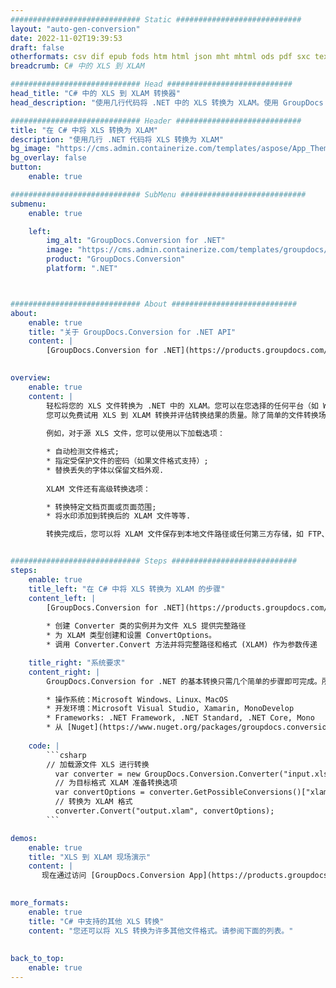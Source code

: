 ```yaml
---
############################# Static ############################
layout: "auto-gen-conversion"
date: 2022-11-02T19:39:53
draft: false
otherformats: csv dif epub fods htm html json mht mhtml ods pdf sxc tex tsv xlam xls xlsb xlsm xlsx xlt xltm xltx xml xps
breadcrumb: C# 中的 XLS 到 XLAM

############################# Head ############################
head_title: "C# 中的 XLS 到 XLAM 转换器"
head_description: "使用几行代码将 .NET 中的 XLS 转换为 XLAM。使用 GroupDocs 文档转换 API 转换 160 多种文件格式。"

############################# Header ############################
title: "在 C# 中将 XLS 转换为 XLAM"
description: "使用几行 .NET 代码将 XLS 转换为 XLAM"
bg_image: "https://cms.admin.containerize.com/templates/aspose/App_Themes/V3/images/bg/header1.png"
bg_overlay: false
button:
    enable: true

############################# SubMenu ############################
submenu:
    enable: true

    left:
        img_alt: "GroupDocs.Conversion for .NET"
        image: "https://cms.admin.containerize.com/templates/groupdocs/images/product-logos/90x90-noborder/groupdocs-conversion-net.png"
        product: "GroupDocs.Conversion"
        platform: ".NET"



############################# About ############################
about:
    enable: true
    title: "关于 GroupDocs.Conversion for .NET API"
    content: |
        [GroupDocs.Conversion for .NET](https://products.groupdocs.com/conversion/net/)可用于转换Microsoft Word、Excel、PowerPoint、PDF、Visio等格式。 GroupDocs.Conversion 是一个独立的 API，适用于需要高性能的后端和内部系统。它不依赖于任何软件，例如 Microsoft 或 Open Office。
    

overview:
    enable: true
    content: |
        轻松将您的 XLS 文件转换为 .NET 中的 XLAM。您可以在您选择的任何平台（如 Windows、Linux、macOS）中仅使用几行 C# 代码行。
        您可以免费试用 XLS 到 XLAM 转换并评估转换结果的质量。除了简单的文件转换场景，您还可以尝试更高级的选项来加载源 XLS 文件和保存输出 XLAM 结果。 
        
        例如，对于源 XLS 文件，您可以使用以下加载选项：

        * 自动检测文件格式;
        * 指定受保护文件的密码（如果文件格式支持）;
        * 替换丢失的字体以保留文档外观.
        
        XLAM 文件还有高级转换选项：

        * 转换特定文档页面或页面范围;
        * 将水印添加到转换后的 XLAM 文件等等.

        转换完成后，您可以将 XLAM 文件保存到本地文件路径或任何第三方存储，如 FTP、Amazon S3、Google Drive、Dropbox 等。请注意 - 将 XLS 转换为 XLAM 无需安装任何额外的软件 - 如 MS Office、Open Office、Adobe Acrobat Reader 等。


############################# Steps ############################
steps:
    enable: true
    title_left: "在 C# 中将 XLS 转换为 XLAM 的步骤"
    content_left: |
        [GroupDocs.Conversion for .NET](https://products.groupdocs.com/conversion/net/) 使开发人员只需几行代码即可轻松地将 XLS 文件转换为 XLAM。
        
        * 创建 Converter 类的实例并为文件 XLS 提供完整路径
        * 为 XLAM 类型创建和设置 ConvertOptions。
        * 调用 Converter.Convert 方法并将完整路径和格式 (XLAM) 作为参数传递

    title_right: "系统要求"
    content_right: |
        GroupDocs.Conversion for .NET 的基本转换只需几个简单的步骤即可完成。所有主要平台和操作系统都支持我们的 API。在执行以下代码之前，请确保您的系统上安装了以下先决条件。

        * 操作系统：Microsoft Windows、Linux、MacOS
        * 开发环境：Microsoft Visual Studio, Xamarin, MonoDevelop
        * Frameworks: .NET Framework, .NET Standard, .NET Core, Mono
        * 从 [Nuget](https://www.nuget.org/packages/groupdocs.conversion) 获取最新的 GroupDocs.Conversion for .NET
         
    code: |
        ```csharp    
        // 加载源文件 XLS 进行转换
          var converter = new GroupDocs.Conversion.Converter("input.xls");
          // 为目标格式 XLAM 准备转换选项
          var convertOptions = converter.GetPossibleConversions()["xlam"].ConvertOptions;
          // 转换为 XLAM 格式
          converter.Convert("output.xlam", convertOptions);
        ```

demos:
    enable: true
    title: "XLS 到 XLAM 现场演示"
    content: |
       现在通过访问 [GroupDocs.Conversion App](https://products.groupdocs.app/conversion/family) 网站将 XLS 转换为 XLAM。在线演示具有以下优点
          

more_formats:
    enable: true
    title: "C# 中支持的其他 XLS 转换"
    content: "您还可以将 XLS 转换为许多其他文件格式。请参阅下面的列表。"
       
       
back_to_top:
    enable: true
---
```

